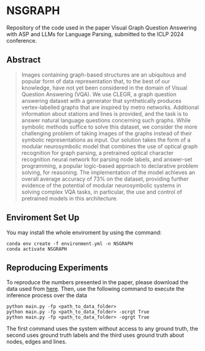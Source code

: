 # NSGRAPH

Repository of the code used in the paper 
Visual Graph Question Answering with ASP and LLMs
for Language Parsing, submitted to the ICLP 2024 conference.

## Abstract
> Images containing graph-based structures are an ubiquitous and popular form of data representation that, to the best of our knowledge, have not yet been considered in the domain of Visual Question Answering (VQA). We use CLEGR, a graph question answering dataset with a generator that synthetically produces vertex-labelled graphs that are inspired by metro networks. Additional information about stations and lines is provided, and the task is to answer natural language questions concerning such graphs. While symbolic methods suffice to solve this dataset, we consider the more challenging problem of taking images of the graphs instead of their symbolic representations as input. Our solution takes the form of a modular neurosymbolic model that combines the use of optical graph recognition for graph parsing, a pretrained optical character recognition neural network for parsing node labels, and answer-set programming, a popular logic-based approach to declarative problem solving, for reasoning. The implementation of the model achieves an overall average accuracy of 73\% on the dataset, providing further evidence of the potential of modular neurosymbolic systems in solving complex VQA tasks, in particular, the use and control of pretrained models in this architecture.

## Enviroment Set Up
You may install the whole enviroment by using the command:
```
conda env create -f environment.yml -n NSGRAPH
conda activate NSGRAPH
```

## Reproducing Experiments
To reproduce the numbers presented in the paper, please download the data used from [here](https://drive.google.com/file/d/1IwKL55rmh5r8pBNLNo1IRBjT5J9YCbqo/view?usp=share_link).
Then, use the following command to execute the inference process over the data
```
python main.py -fp <path_to_data_folder>
python main.py -fp <path_to_data_folder> -ocrgt True
python main.py -fp <path_to_data_folder> -ogrgt True
```
The first command uses the system without access to any ground truth, the second uses ground truth labels and the third uses ground truth about nodes, edges and lines. 
